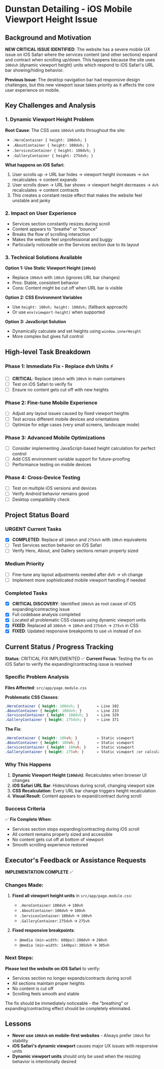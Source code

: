 # Dunstan Detailing - iOS Mobile Viewport Height Issue

## Background and Motivation

**NEW CRITICAL ISSUE IDENTIFIED**: The website has a severe mobile UX issue on iOS Safari where the services content (and other sections) expand and contract when scrolling up/down. This happens because the site uses `100dvh` (dynamic viewport height) units which respond to iOS Safari's URL bar showing/hiding behavior.

**Previous Issue**: The desktop navigation bar had responsive design challenges, but this new viewport issue takes priority as it affects the core user experience on mobile.

## Key Challenges and Analysis

### 1. **Dynamic Viewport Height Problem**
**Root Cause**: The CSS uses `100dvh` units throughout the site:
- `.HeroContainer { height: 100dvh; }`
- `.AboutContainer { height: 100dvh; }`  
- `.ServicesContainer { height: 100dvh; }`
- `.GalleryContainer { height: 275dvh; }`

**What happens on iOS Safari**:
1. User scrolls up → URL bar hides → viewport height increases → `dvh` recalculates → content expands
2. User scrolls down → URL bar shows → viewport height decreases → `dvh` recalculates → content contracts
3. This creates a constant resize effect that makes the website feel unstable and janky

### 2. **Impact on User Experience**
- Services section constantly resizes during scroll
- Content appears to "breathe" or "bounce" 
- Breaks the flow of scrolling interaction
- Makes the website feel unprofessional and buggy
- Particularly noticeable on the Services section due to its layout

### 3. **Technical Solutions Available**
**Option 1: Use Static Viewport Height (`100vh`)**
- Replace `100dvh` with `100vh` (ignores URL bar changes)
- Pros: Stable, consistent behavior
- Cons: Content might be cut off when URL bar is visible

**Option 2: CSS Environment Variables**
- Use `height: 100vh; height: 100dvh;` (fallback approach)
- Or use `env(viewport-height)` when supported

**Option 3: JavaScript Solution**
- Dynamically calculate and set heights using `window.innerHeight`
- More complex but gives full control

## High-level Task Breakdown

### Phase 1: Immediate Fix - Replace dvh Units ⚡
- [ ] **CRITICAL**: Replace `100dvh` with `100vh` in main containers
- [ ] Test on iOS Safari to verify fix
- [ ] Ensure no content gets cut off with new heights

### Phase 2: Fine-tune Mobile Experience
- [ ] Adjust any layout issues caused by fixed viewport heights
- [ ] Test across different mobile devices and orientations
- [ ] Optimize for edge cases (very small screens, landscape mode)

### Phase 3: Advanced Mobile Optimizations
- [ ] Consider implementing JavaScript-based height calculation for perfect control
- [ ] Add CSS environment variable support for future-proofing
- [ ] Performance testing on mobile devices

### Phase 4: Cross-Device Testing
- [ ] Test on multiple iOS versions and devices
- [ ] Verify Android behavior remains good
- [ ] Desktop compatibility check

## Project Status Board

### URGENT Current Tasks
- [x] **COMPLETED**: Replace all `100dvh` and `275dvh` with `100vh` equivalents
- [ ] Test Services section behavior on iOS Safari
- [ ] Verify Hero, About, and Gallery sections remain properly sized

### Medium Priority
- [ ] Fine-tune any layout adjustments needed after dvh → vh change
- [ ] Implement more sophisticated mobile viewport handling if needed

### Completed Tasks
- [x] **CRITICAL DISCOVERY**: Identified `100dvh` as root cause of iOS expanding/contracting issue
- [x] Full codebase analysis completed
- [x] Located all problematic CSS classes using dynamic viewport units
- [x] **FIXED**: Replaced all `100dvh` → `100vh` and `275dvh` → `275vh` in CSS
- [x] **FIXED**: Updated responsive breakpoints to use `vh` instead of `dvh`

## Current Status / Progress Tracking

**Status**: CRITICAL FIX IMPLEMENTED ✅
**Current Focus**: Testing the fix on iOS Safari to verify the expanding/contracting issue is resolved

### Specific Problem Analysis

**Files Affected**: `src/app/page.module.css`

**Problematic CSS Classes**:
```css
.HeroContainer { height: 100dvh; }        ← Line 102
.AboutContainer { height: 100dvh; }       ← Line 233  
.ServicesContainer { height: 100dvh; }    ← Line 329
.GalleryContainer { height: 275dvh; }     ← Line 371
```

**The Fix**:
```css
.HeroContainer { height: 100vh; }         ← Static viewport
.AboutContainer { height: 100vh; }        ← Static viewport  
.ServicesContainer { height: 100vh; }     ← Static viewport
.GalleryContainer { height: 275vh; }      ← Static viewport (or calculate better)
```

### Why This Happens
1. **Dynamic Viewport Height (`100dvh`)**: Recalculates when browser UI changes
2. **iOS Safari URL Bar**: Hides/shows during scroll, changing viewport size
3. **CSS Recalculation**: Every URL bar change triggers height recalculation
4. **Visual Result**: Content appears to expand/contract during scroll

### Success Criteria
✅ **Fix Complete When**:
- Services section stops expanding/contracting during iOS scroll
- All content remains properly sized and accessible
- No content gets cut off at bottom of viewport
- Smooth scrolling experience restored

## Executor's Feedback or Assistance Requests

**IMPLEMENTATION COMPLETE** ✅ 

### Changes Made:
1. **Fixed all viewport height units** in `src/app/page.module.css`:
   - `.HeroContainer`: `100dvh` → `100vh`
   - `.AboutContainer`: `100dvh` → `100vh`
   - `.ServicesContainer`: `100dvh` → `100vh`
   - `.GalleryContainer`: `275dvh` → `275vh`

2. **Fixed responsive breakpoints**:
   - `@media (min-width: 600px)`: `280dvh` → `280vh`
   - `@media (min-width: 1440px)`: `305dvh` → `305vh`

### Next Steps:
**Please test the website on iOS Safari** to verify:
- Services section no longer expands/contracts during scroll
- All sections maintain proper heights
- No content is cut off
- Scrolling feels smooth and stable

The fix should be immediately noticeable - the "breathing" or expanding/contracting effect should be completely eliminated.

## Lessons

- **Never use `100dvh` on mobile-first websites** - Always prefer `100vh` for stability
- **iOS Safari's dynamic viewport** causes major UX issues with responsive units
- **Dynamic viewport units** should only be used when the resizing behavior is intentionally desired 